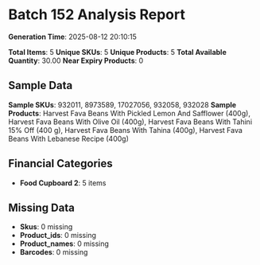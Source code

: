 # Batch 152 Analysis Report

**Generation Time**: 2025-08-12 20:10:15

**Total Items**: 5
**Unique SKUs**: 5
**Unique Products**: 5
**Total Available Quantity**: 30.00
**Near Expiry Products**: 0

## Sample Data
**Sample SKUs**: 932011, 8973589, 17027056, 932058, 932028
**Sample Products**: Harvest Fava Beans With Pickled Lemon And Safflower (400g), Harvest Fava Beans With Olive Oil (400g), Harvest Fava Beans With Tahini 15% Off (400 g), Harvest Fava Beans With Tahina (400g), Harvest Fava Beans With Lebanese Recipe (400g)

## Financial Categories
- **Food Cupboard 2**: 5 items

## Missing Data
- **Skus**: 0 missing
- **Product_ids**: 0 missing
- **Product_names**: 0 missing
- **Barcodes**: 0 missing
